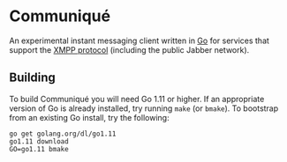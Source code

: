 # Communiqué

An experimental instant messaging client written in [Go] for services that
support the [XMPP protocol] (including the public Jabber network).

## Building

To build Communiqué you will need Go 1.11 or higher.
If an appropriate version of Go is already installed, try running `make` (or
`bmake`).
To bootstrap from an existing Go install, try the following:

    go get golang.org/dl/go1.11
    go1.11 download
    GO=go1.11 bmake

[Go]: https://golang.org/
[XMPP protocol]: https://tools.ietf.org/html/rfc6121
